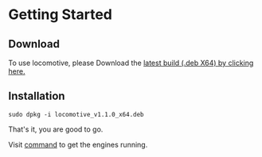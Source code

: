 # Getting Started

## Download

To use locomotive, please Download the [latest build (.deb X64) by clicking here.](https://github.com/msamgan/locomotive/releases/tag/v1.1.0)

## Installation

```shell
sudo dpkg -i locomotive_v1.1.0_x64.deb
```

That's it, you are good to go.

Visit [command](https://msamgan.github.io/locomotive/commands/) to get the engines running.
